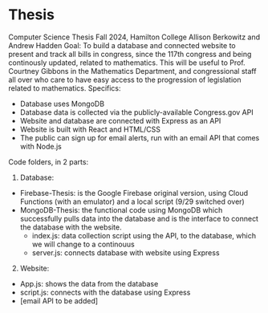 # Thesis
Computer Science Thesis Fall 2024, Hamilton College
Allison Berkowitz and Andrew Hadden
Goal: To build a database and connected website to present and track all bills in congress, since the 117th congress and being continously updated, related to mathematics. This will be useful to Prof. Courtney Gibbons in the Mathematics Department, and congressional staff all over who care to have easy access to the progression of legislation related to mathematics.
Specifics:
- Database uses MongoDB
- Database data is collected via the publicly-available Congress.gov API
- Website and database are connected with Express as an API
- Website is built with React and HTML/CSS
- The public can sign up for email alerts, run with an email API that comes with Node.js

Code folders, in 2 parts:
1. Database:
- Firebase-Thesis: is the Google Firebase original version, using Cloud Functions (with an emulator) and a local script (9/29 switched over)
- MongoDB-Thesis: the functional code using MongoDB which successfully pulls data into the database and is the interface to connect the database with the website.
  * index.js: data collection script using the API, to the database, which we will change to a continouus 
  * server.js: connects database with website using Express

2. Website:
  * App.js: shows the data from the database
  * script.js: connects with the database using Express
  * [email API to be added]